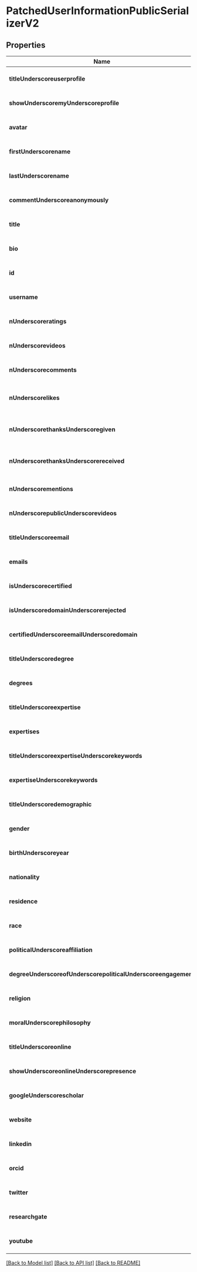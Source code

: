 # PatchedUserInformationPublicSerializerV2
## Properties

Name | Type | Description | Notes
------------ | ------------- | ------------- | -------------
**titleUnderscoreuserprofile** | [**String**](string.md) |  | [optional] [default to null]
**showUnderscoremyUnderscoreprofile** | [**Boolean**](boolean.md) | Show my profile on Tournesol | [optional] [default to null]
**avatar** | [**URI**](URI.md) | Profile picture | [optional] [default to null]
**firstUnderscorename** | [**String**](string.md) | First name | [optional] [default to null]
**lastUnderscorename** | [**String**](string.md) | Last name | [optional] [default to null]
**commentUnderscoreanonymously** | [**Boolean**](boolean.md) | By default, comment anonymously | [optional] [default to null]
**title** | [**String**](string.md) | Your position | [optional] [default to null]
**bio** | [**String**](string.md) | Self-description (degree, biography, ...) | [optional] [default to null]
**id** | [**Integer**](integer.md) |  | [optional] [default to null]
**username** | [**String**](string.md) | Username | [optional] [default to null]
**nUnderscoreratings** | [**Integer**](integer.md) | Number of ratings | [optional] [default to null]
**nUnderscorevideos** | [**Integer**](integer.md) | Number of rated videos | [optional] [default to null]
**nUnderscorecomments** | [**Integer**](integer.md) | Number of comments left | [optional] [default to null]
**nUnderscorelikes** | [**Integer**](integer.md) | Number of likes minus number of dislikes for comments | [optional] [default to null]
**nUnderscorethanksUnderscoregiven** | [**Integer**](integer.md) | Number of thank you for recommendations given | [optional] [default to null]
**nUnderscorethanksUnderscorereceived** | [**Integer**](integer.md) | Number of thank you for recommendations received | [optional] [default to null]
**nUnderscorementions** | [**Integer**](integer.md) | Number of mentions in comments | [optional] [default to null]
**nUnderscorepublicUnderscorevideos** | [**Integer**](integer.md) | Number of videos rated publicly | [optional] [default to null]
**titleUnderscoreemail** | [**String**](string.md) |  | [optional] [default to null]
**emails** | [**List**](PatchedVerifiableEmail.md) | E-mails | [optional] [default to null]
**isUnderscorecertified** | [**Boolean**](boolean.md) | E-mail domain is certified | [optional] [default to null]
**isUnderscoredomainUnderscorerejected** | [**Boolean**](boolean.md) | Any e-mail domain is rejected | [optional] [default to null]
**certifiedUnderscoreemailUnderscoredomain** | [**String**](string.md) | Certified e-mail domain, starting with @ | [optional] [default to null]
**titleUnderscoredegree** | [**String**](string.md) |  | [optional] [default to null]
**degrees** | [**List**](PatchedDegree.md) | Degrees | [optional] [default to null]
**titleUnderscoreexpertise** | [**String**](string.md) |  | [optional] [default to null]
**expertises** | [**List**](PatchedExpertise.md) | Expertises | [optional] [default to null]
**titleUnderscoreexpertiseUnderscorekeywords** | [**String**](string.md) |  | [optional] [default to null]
**expertiseUnderscorekeywords** | [**List**](PatchedExpertiseKeyword.md) | Expertise keywords | [optional] [default to null]
**titleUnderscoredemographic** | [**String**](string.md) |  | [optional] [default to null]
**gender** | [**GenderEnum**](GenderEnum.md) | Your gender | [optional] [default to null]
**birthUnderscoreyear** | [**Integer**](integer.md) | Year of birth | [optional] [default to null]
**nationality** | [**NationalityEnum**](NationalityEnum.md) | Your country of nationality | [optional] [default to null]
**residence** | [**ResidenceEnum**](ResidenceEnum.md) | Your country of residence | [optional] [default to null]
**race** | [**RaceEnum**](RaceEnum.md) | Your ethnicity | [optional] [default to null]
**politicalUnderscoreaffiliation** | [**PoliticalAffiliationEnum**](PoliticalAffiliationEnum.md) | Your political preference | [optional] [default to null]
**degreeUnderscoreofUnderscorepoliticalUnderscoreengagement** | [**DegreeOfPoliticalEngagementEnum**](DegreeOfPoliticalEngagementEnum.md) | Your degree of political engagement | [optional] [default to null]
**religion** | [**ReligionEnum**](ReligionEnum.md) | Your religion | [optional] [default to null]
**moralUnderscorephilosophy** | [**MoralPhilosophyEnum**](MoralPhilosophyEnum.md) | Your preferred moral philosophy | [optional] [default to null]
**titleUnderscoreonline** | [**String**](string.md) |  | [optional] [default to null]
**showUnderscoreonlineUnderscorepresence** | [**Boolean**](boolean.md) | Show my online presence on Tournesol | [optional] [default to null]
**googleUnderscorescholar** | [**URI**](URI.md) | Your Google Scholar URL | [optional] [default to null]
**website** | [**URI**](URI.md) | Your website URL | [optional] [default to null]
**linkedin** | [**URI**](URI.md) | Your LinkedIn URL | [optional] [default to null]
**orcid** | [**URI**](URI.md) | Your ORCID URL | [optional] [default to null]
**twitter** | [**URI**](URI.md) | Your Twitter URL | [optional] [default to null]
**researchgate** | [**URI**](URI.md) | Your Researchgate profile URL | [optional] [default to null]
**youtube** | [**URI**](URI.md) | Your Youtube channel URL | [optional] [default to null]

[[Back to Model list]](../README.md#documentation-for-models) [[Back to API list]](../README.md#documentation-for-api-endpoints) [[Back to README]](../README.md)

